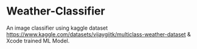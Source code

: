 # Weather-Classifier
An image classifier using kaggle dataset https://www.kaggle.com/datasets/vijaygiitk/multiclass-weather-dataset & Xcode trained ML Model.
